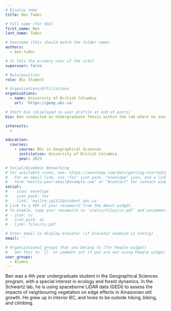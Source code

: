 ```yaml
---
# Display name
title: Ben Tudor

# Full name (for SEO)
first_name: Ben 
last_name: Tudor

# Username (this should match the folder name)
authors:
  - ben-tudor

# Is this the primary user of the site?
superuser: false

# Role/position
role: BSc Student 

# Organizations/Affiliations
organizations:
  - name: University of British Columbia
    url: 'https://geog.ubc.ca'

# Short bio (displayed in user profile at end of posts)
bio: Ben conducted an Undergraduate Thesis within the lab where he used spaceborne LiDAR data (GEDI) to assess the impacts of neighbouring vegetation on edge effects in Amazonian old growth.

interests:
  - 

education:
  courses:
    - course: BSc in Geographical Sciences
      institution: University of British Columbia
      year: 2023

# Social/Academic Networking
# For available icons, see: https://wowchemy.com/docs/getting-started/page-builder/#icons
#   For an email link, use "fas" icon pack, "envelope" icon, and a link in the
#   form "mailto:your-email@example.com" or "#contact" for contact widget.
social:
#  - icon: envelope
#    icon_pack: fas
#    link: 'mailto:jg1121@student.ubc.ca'
# Link to a PDF of your resume/CV from the About widget.
# To enable, copy your resume/CV to `static/files/cv.pdf` and uncomment the lines below.
# - icon: cv
#   icon_pack: ai
#   link: files/cv.pdf

# Enter email to display Gravatar (if Gravatar enabled in Config)
email: ''

# Organizational groups that you belong to (for People widget)
#   Set this to `[]` or comment out if you are not using People widget.
user_groups:
  - Alumni
---
```


Ben was a 4th year undergraduate student in the Geographical Sciences program, with a special interest in ecology and forest dynamics. In the Schwartz lab, he is using spaceborne LiDAR data (GEDI) to assess the impacts of neighbouring vegetation on edge effects in Amazonian old growth. He grew up in interior BC, and loves to be outside hiking, biking, and climbing.
